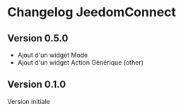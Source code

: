 # Changelog JeedomConnect
## Version 0.5.0
- Ajout d'un widget Mode
- Ajout d'un widget Action Générique (other)

## Version 0.1.0
Version initiale
